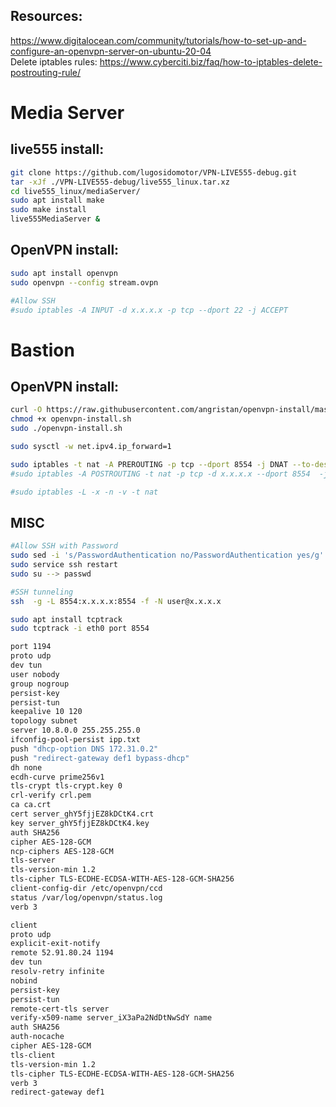 ## Resources:
https://www.digitalocean.com/community/tutorials/how-to-set-up-and-configure-an-openvpn-server-on-ubuntu-20-04 <br/>
Delete iptables rules: https://www.cyberciti.biz/faq/how-to-iptables-delete-postrouting-rule/

# Media Server

## live555 install:
```bash
git clone https://github.com/lugosidomotor/VPN-LIVE555-debug.git
tar -xJf ./VPN-LIVE555-debug/live555_linux.tar.xz
cd live555_linux/mediaServer/
sudo apt install make
sudo make install
live555MediaServer &
```

## OpenVPN install:
```bash
sudo apt install openvpn
sudo openvpn --config stream.ovpn

#Allow SSH
#sudo iptables -A INPUT -d x.x.x.x -p tcp --dport 22 -j ACCEPT
```

# Bastion

## OpenVPN install:
```bash
curl -O https://raw.githubusercontent.com/angristan/openvpn-install/master/openvpn-install.sh
chmod +x openvpn-install.sh
sudo ./openvpn-install.sh

sudo sysctl -w net.ipv4.ip_forward=1

sudo iptables -t nat -A PREROUTING -p tcp --dport 8554 -j DNAT --to-dest x.x.x.x:8554
#sudo iptables -A POSTROUTING -t nat -p tcp -d x.x.x.x --dport 8554  -j MASQUERADE

#sudo iptables -L -x -n -v -t nat
```


## MISC
```bash
#Allow SSH with Password
sudo sed -i 's/PasswordAuthentication no/PasswordAuthentication yes/g' /etc/ssh/sshd_config
sudo service ssh restart
sudo su --> passwd

#SSH tunneling
ssh  -g -L 8554:x.x.x.x:8554 -f -N user@x.x.x.x

sudo apt install tcptrack
sudo tcptrack -i eth0 port 8554
```

```bash
port 1194
proto udp
dev tun
user nobody
group nogroup
persist-key
persist-tun
keepalive 10 120
topology subnet
server 10.8.0.0 255.255.255.0
ifconfig-pool-persist ipp.txt
push "dhcp-option DNS 172.31.0.2"
push "redirect-gateway def1 bypass-dhcp"
dh none
ecdh-curve prime256v1
tls-crypt tls-crypt.key 0
crl-verify crl.pem
ca ca.crt
cert server_ghY5fjjEZ8kDCtK4.crt
key server_ghY5fjjEZ8kDCtK4.key
auth SHA256
cipher AES-128-GCM
ncp-ciphers AES-128-GCM
tls-server
tls-version-min 1.2
tls-cipher TLS-ECDHE-ECDSA-WITH-AES-128-GCM-SHA256
client-config-dir /etc/openvpn/ccd
status /var/log/openvpn/status.log
verb 3
```


```bash
client
proto udp
explicit-exit-notify
remote 52.91.80.24 1194
dev tun
resolv-retry infinite
nobind
persist-key
persist-tun
remote-cert-tls server
verify-x509-name server_iX3aPa2NdDtNwSdY name
auth SHA256
auth-nocache
cipher AES-128-GCM
tls-client
tls-version-min 1.2
tls-cipher TLS-ECDHE-ECDSA-WITH-AES-128-GCM-SHA256
verb 3
redirect-gateway def1
```
